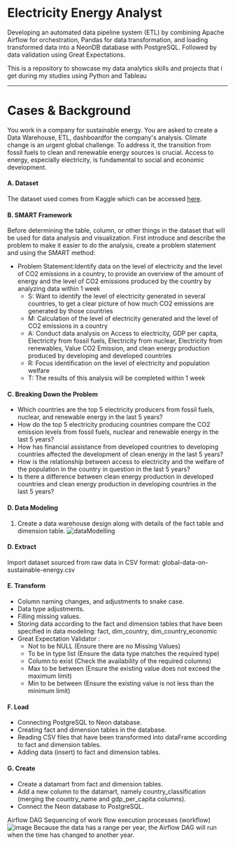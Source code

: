 # Electricity Energy Analyst

Developing an automated data pipeline system (ETL) by combining Apache Airflow for orchestration, Pandas for data transformation, and loading transformed data into a NeonDB database with PostgreSQL. Followed by data validation using Great Expectations.

This is a repository to showcase my data analytics skills and projects that i get during my studies using Python and Tableau

---

# Cases & Background
You work in a company for sustainable energy. You are asked to create a Data Warehouse, ETL, dashboardfor the company's analysis. Climate change is an urgent global challenge. To address it, the transition from fossil fuels to clean and renewable energy sources is crucial. Access to energy, especially electricity, is fundamental to social and economic development.

#### A. Dataset
The dataset used comes from Kaggle which can be accessed [here](https://console.cloud.google.com/bigquery?p=bigquery-public-data&d=thelook_ecommerce).

#### B. SMART Framework
Before determining the table, column, or other things in the dataset that will be used for data analysis and visualization. First introduce and describe the problem to make it easier to do the analysis, create a problem statement and using the SMART method:
  - Problem Statement:Identify data on the level of electricity and the level of CO2 emissions in a country, to provide an overview of the amount of energy and the level of CO2 emissions produced by the country by analyzing data within 1 week
      + S: Want to identify the level of electricity generated in several countries, to get a clear picture of how much CO2 emissions are generated by those countries
      + M: Calculation of the level of electricity generated and the level of CO2 emissions in a country
      + A: Conduct data analysis on Access to electricity, GDP per capita, Electricity from fossil fuels, Electricity from nuclear, Electricity from renewables, Value CO2 Emission, and clean energy production produced by developing and developed countries
      + R: Focus identification on the level of electricity and population welfare
      + T: The results of this analysis will be completed within 1 week

#### C. Breaking Down the Problem
  - Which countries are the top 5 electricity producers from fossil fuels, nuclear, and renewable energy in the last 5 years?
  - How do the top 5 electricity producing countries compare the CO2 emission levels from fossil fuels, nuclear and renewable energy in the last 5 years?
  - How has financial assistance from developed countries to developing countries affected the development of clean energy in the last 5 years?
  - How is the relationship between access to electricity and the welfare of the population in the country in question in the last 5 years?
  - Is there a difference between clean energy production in developed countries and clean energy production in developing countries in the last 5 years?


#### D. Data Modeling
1. Create a data warehouse design along with details of the fact table and dimension table.
![dataModelling](https://github.com/user-attachments/assets/540c540a-65d2-4e2b-9968-f8a557e57d52)

#### D. Extract
Import dataset sourced from raw data in CSV format: global-data-on-sustainable-energy.csv

#### E. Transform
  - Column naming changes, and adjustments to snake case.
  - Data type adjustments.
  - Filling missing values.
  - Storing data according to the fact and dimension tables that have been specified in data modeling: fact, dim_country, dim_country_economic
  - Great Expectation
    Validator :
    - Not to be NULL (Ensure there are no Missing Values)
    - To be in type list (Ensure the data type matches the required type)
    - Column to exist (Check the availability of the required columns)
    - Max to be between (Ensure the existing value does not exceed the maximum limit)
    - Min to be between (Ensure the existing value is not less than the minimum limit)

#### F. Load
  - Connecting PostgreSQL to Neon database.
  - Creating fact and dimension tables in the database.
  - Reading CSV files that have been transformed into dataFrame according to fact and dimension tables.
  - Adding data (insert) to fact and dimension tables.

#### G. Create
  - Create a datamart from fact and dimension tables.
  - Add a new column to the datamart, namely country_classification (merging the country_name and gdp_per_capita columns).
  - Connect the Neon database to PostgreSQL.

Airflow DAG
Sequencing of work flow execution processes (workflow)
![image](https://github.com/user-attachments/assets/d749931d-bfe6-4ebe-b560-adee4f6fe34e)
Because the data has a range per year, the Airflow DAG will run when the time has changed to another year.
